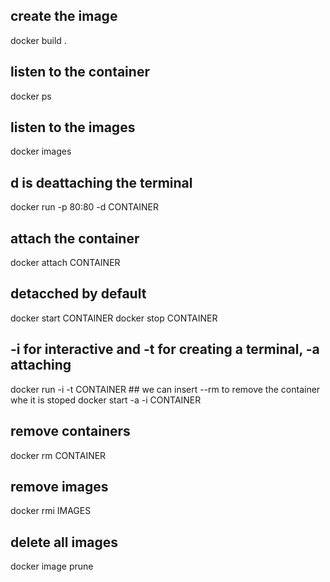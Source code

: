 ## create the image

docker build .

## listen to the container

docker ps

## listen to the images

docker images

## d is deattaching the terminal

docker run -p 80:80 -d CONTAINER

## attach the container

docker attach CONTAINER

## detacched by default

docker start CONTAINER
docker stop CONTAINER

## -i for interactive and -t for creating a terminal, -a attaching

docker run -i -t CONTAINER ## we can insert --rm to remove the container whe it is stoped
docker start -a -i CONTAINER

## remove containers

docker rm CONTAINER

## remove images

docker rmi IMAGES

## delete all images

docker image prune
